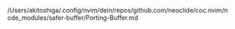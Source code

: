/Users/akitoshiga/.config/nvim/dein/repos/github.com/neoclide/coc.nvim/node_modules/safer-buffer/Porting-Buffer.md